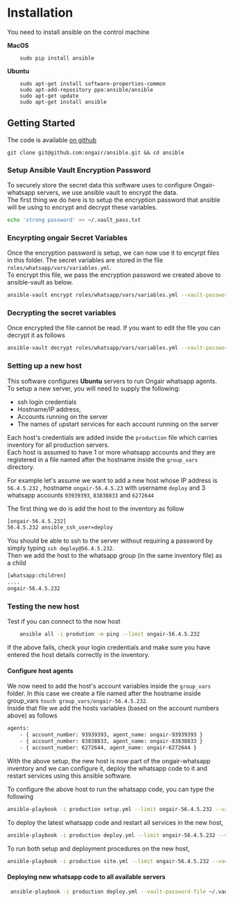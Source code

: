 # Installation #

You need to install ansible on the control machine

**MacOS**
```
    sudo pip install ansible
```

**Ubuntu**
```
    sudo apt-get install software-properties-common
    sudo apt-add-repository ppa:ansible/ansible
    sudo apt-get update
    sudo apt-get install ansible
```

## Getting Started ##
The code is available [on github](https://github.com/ongair/ansible)

```
git clone git@github.com:ongair/ansible.git && cd ansible
```
### Setup Ansible Vault Encryption Password ###

To securely store the secret data this software uses to configure Ongair-whatsapp servers, we use ansible vault to encrypt the data.  
The first thing we do here is to setup the encryption password that ansible will be using to encrypt and decrypt these variables.

```sh 
echo 'strong password' >> ~/.vault_pass.txt
```
### Encyrpting ongair Secret Variables ###
Once the encryption password is setup, we can now use it to encyrpt files in this folder. The secret variables are stored in the file `roles/whatsapp/vars/variables.yml`.  
To encrypt this file, we pass the encryption password we created above to ansible-vault as below.
```sh
ansible-vault encrypt roles/whatsapp/vars/variables.yml --vault-password-file ~/.vault_pass.txt
```
### Decrypting the secret variables ###
Once encrypted the file cannot be read. If you want to edit the file you can decrypt it as follows
```sh 
ansible-vault decrypt roles/whatsapp/vars/variables.yml --vault-password-file ~/.vault_pass.txt
```
### Setting up a new host ###
This software configures **Ubuntu** servers to run Ongair whatsapp agents.
To setup a new server, you will need to supply the following:
- ssh login credentials
- Hostname/IP address, 
- Accounts running on the server
- The names of upstart services for each account running on the server

Each host's credentials are added inside the `production` file which carries inventory for all production servers.  
Each host is assumed to have 1 or more whatsapp accounts and they are registered in a file named after the hostname inside the `group_vars` directory.

For example let's assume we want to add a new host whose IP address is `56.4.5.232` , hostname `ongair-56.4.5.23` with username `deploy` and 3 whatsapp accounts `93939393`, `83838833` and `6272644`

The first thing we do is add the host to the inventory as follow
```sh
[ongair-56.4.5.232]
56.4.5.232 ansible_ssh_user=deploy
```
You should be able to ssh to the server without requiring a password by simply typing `ssh deploy@56.4.5.232`.   
Then we add the host to the whatsapp group (in the same inventory file) as a child
```sh
[whatsapp:children]
....
ongair-56.4.5.232
```
### Testing the new host ###
Test if you can connect to the now host

```sh
    ansible all -i prodution -m ping --limit ongair-56.4.5.232
```
If the above fails, check your login credentials and make sure you have entered the host details correctly in the inventory.

#### Configure host agents ###
We now need to add the host's account variables inside the `group_vars` folder.
In this case we create a file named after the hostname inside group_vars `touch group_vars/ongair-56.4.5.232`.  
Inside that file we add the hosts variables (based on the account numbers above) as follows
```sh
agents:   
    - { account_number: 93939393, agent_name: ongair-93939393 }
    - { account_number: 83838833, agent_name: ongair-83838833 }
    - { account_number: 6272644, agent_name: ongair-6272644 }
```
With the above setup, the new host is now part of the ongair-whatsapp inventory and we can configure it, deploy the whatsapp code to it and restart services using this ansible software.  

To configure the above host to run the whatsapp code, you can type the following 
```sh
ansible-playbook -i production setup.yml --limit ongair-56.4.5.232 --vault-password-file ~/.vault_pass.txt
```
To deploy the latest whatsapp code and restart all services in the new host,
```sh
ansible-playbook -i production deploy.yml --limit ongair-56.4.5.232 --vault-password-file ~/.vault_pass.txt
```
To run both setup and deployment procedures on the new host,
```sh
ansible-playbook -i production site.yml --limit ongair-56.4.5.232 --vault-password-file ~/.vault_pass.txt
```
#### Deploying new whatsapp code to all available servers ####

```sh
 ansible-playbook -i production deploy.yml --vault-password-file ~/.vault_pass.txt
```


